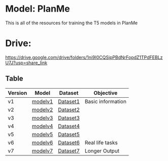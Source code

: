 # Model: PlanMe
This is all of the resources for training the T5 models in PlanMe

# Drive:
https://drive.google.com/drive/folders/1ni9I0CQSipPBdNrFopdZ1TPdFEBLzU7J?usp=share_link

## Table
| Version | Model                                                                                                                  | Dataset                                                                                           | Objective         |
|---------|------------------------------------------------------------------------------------------------------------------------|---------------------------------------------------------------------------------------------------|-------------------|
| v1      | [modelv1](https://drive.google.com/drive/folders/1MpNFxAlDtScaZT4hIit359DMs76yb8-m?usp=share_link)                     | [Dataset1](https://drive.google.com/file/d/1L53dtfBxw_j2ho0PQt7Nco-J27o4T9m1/view?usp=share_link) | Basic information |
| v2      | [modelv2](https://drive.google.com/drive/folders/1MpNFxAlDtScaZT4hIit359DMs76yb8-m?usp=share_link)                     | [Dataset2](https://drive.google.com/file/d/1-E4QCiliJhShlWWWzOqsLMRaXUQ1GX5e/view?usp=share_link) |                   |
| v3      | [modelv3](https://drive.google.com/drive/folders/1-sOFgOlgMwCdKwDrSMa3kEtNzYu95Qfv?usp=sharing)                        | [Dataset3](https://drive.google.com/file/d/1-CfT3APbRR3su-9LNaohbZicNLzhAF1F/view?usp=share_link) |                   |
| v4      | [modelv4](https://drive.google.com/drive/folders/1xz3hNZXqlFqob2qVmD9F-CnwGNbeUBXI?usp=share_link)                     | [Dataset4](https://drive.google.com/file/d/1QcdOlTzHRnTqDs4_3o4gN1xvSEJEyuuQ/view?usp=share_link) |                   |
| v5      | [modelv5](https://drive.google.com/drive/folders/1lDfJ4oRB0qs0Lgai4JWpYvVIlP7nVIb7?usp=share_link)                     | [Dataset5](https://drive.google.com/file/d/17YmtaxPNAgEMedK3lt30FyOy8fx2PQjF/view?usp=share_link) |                   |
| v6      | [modelv6](https://drive.google.com/drive/folders/1-GzOR_dz1TeiEYp934AS51bA_kWvRybJ?usp=share_link)                     | [Dataset6](https://drive.google.com/file/d/1mDj5yXy239KB-F5x_fucFcZ7UcujPNDK/view?usp=share_link) | Real life tasks   |
| v7      | [modelv7]()                                                                                                            | [Dataset7](https://drive.google.com/file/d/1_mpAExA7Ev48w9AH6Sl7PZQCN7yZsA3E/view?usp=share_link) | Longer Output     |



